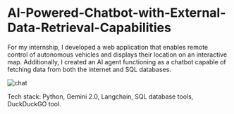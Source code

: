 # AI-Powered-Chatbot-with-External-Data-Retrieval-Capabilities


For my internship, I developed a web application that enables remote control of autonomous vehicles and displays their location on an interactive map. Additionally, I created an AI agent functioning as a chatbot capable of fetching data from both the internet and SQL databases.


![chat](https://github.com/user-attachments/assets/7f7576fe-f671-4eba-b80e-f4546efc2ed4)

Tech stack: Python, Gemini 2.0, Langchain, SQL database tools, DuckDuckGO tool.
